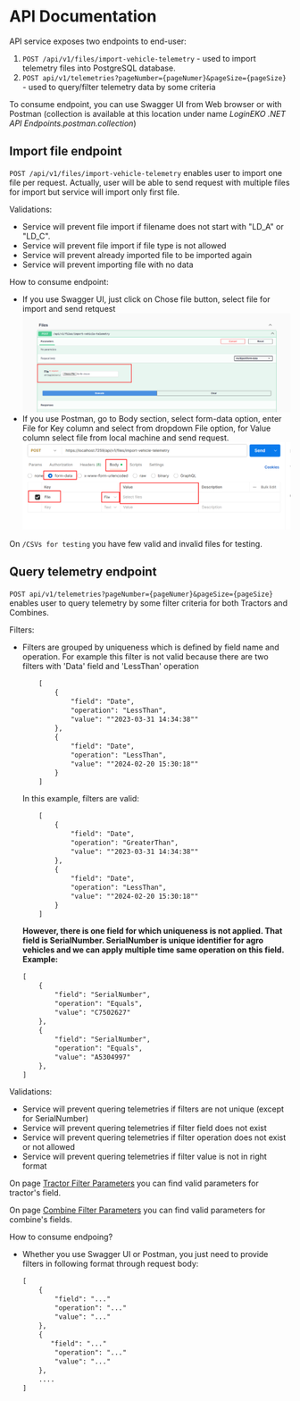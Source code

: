 # API Documentation

API service exposes two endpoints to end-user:

1. `POST /api/v1/files/import-vehicle-telemetry` - used to import telemetry files into PostgreSQL database.
2. `POST api/v1/telemetries?pageNumber={pageNumer}&pageSize={pageSize}` - used to query/filter telemetry data by some criteria

To consume endpoint, you can use Swagger UI from Web browser or with Postman (collection is available at this location under name _LoginEKO .NET API Endpoints.postman.collection_)

## Import file endpoint

`POST /api/v1/files/import-vehicle-telemetry` enables user to import one file per request. Actually, user will be able to send request with multiple files for import but service will import only first file.

Validations:

- Service will prevent file import if filename does not start with "LD_A" or "LD_C".
- Service will prevent file import if file type is not allowed
- Service will prevent already imported file to be imported again
- Service will prevent importing file with no data

How to consume endpoint:

- If you use Swagger UI, just click on Chose file button, select file for import and send retquest
  ![](/docs/resources/img/import-endpoint-swagger.png)
- If you use Postman, go to Body section, select form-data option, enter File for Key column and select from dropdown File option, for Value column select file from local machine and send request.
  ![](/docs/resources/img/import-endpoint-postman.png)

On `/CSVs for testing` you have few valid and invalid files for testing.

## Query telemetry endpoint

`POST api/v1/telemetries?pageNumber={pageNumer}&pageSize={pageSize}` enables user to query telemetry by some filter criteria for both Tractors and Combines.

Filters:

- Filters are grouped by uniqueness which is defined by field name and operation. For example this filter is not valid because there are two filters with 'Data' field and 'LessThan' operation

  ```
      [
          {
              "field": "Date",
              "operation": "LessThan",
              "value": ""2023-03-31 14:34:38""
          },
          {
              "field": "Date",
              "operation": "LessThan",
              "value": ""2024-02-20 15:30:18""
          }
      ]
  ```

  In this example, filters are valid:

  ```
      [
          {
              "field": "Date",
              "operation": "GreaterThan",
              "value": ""2023-03-31 14:34:38""
          },
          {
              "field": "Date",
              "operation": "LessThan",
              "value": ""2024-02-20 15:30:18""
          }
      ]
  ```

  **However, there is one field for which uniqueness is not applied. That field is SerialNumber. SerialNumber is unique identifier for agro vehicles and we can apply multiple time same operation on this field. Example:**

  ```
  [
      {
          "field": "SerialNumber",
          "operation": "Equals",
          "value": "C7502627"
      },
      {
          "field": "SerialNumber",
          "operation": "Equals",
          "value": "A5304997"
      },
  ]
  ```

Validations:

- Service will prevent quering telemetries if filters are not unique (except for SerialNumber)
- Service will prevent quering telemetries if filter field does not exist
- Service will prevent quering telemetries if filter operation does not exist or not allowed
- Service will prevent quering telemetries if filter value is not in right format

On page [Tractor Filter Parameters](./Tractor%20Filter%20Parameters.md) you can find valid parameters for tractor's field.

On page [Combine Filter Parameters](./Combine%20Filter%20Parameters.md) you can find valid parameters for combine's fields.

How to consume endpoing?

- Whether you use Swagger UI or Postman, you just need to provide filters in following format through request body:
  ```
  [
      {
          "field": "..."
          "operation": "..."
          "value": "..."
      },
      {
         "field": "..."
          "operation": "..."
          "value": "..."
      },
      ....
  ]
  ```
